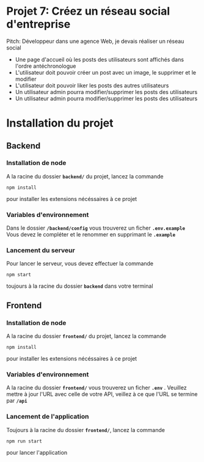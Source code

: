 # Projet 7: Créez un réseau social d'entreprise




Pitch:  Développeur dans une agence Web, je devais réaliser un réseau social
- Une page d'accueil où les posts des utilisateurs sont affichés dans l'ordre antéchronologue
- L'utilisateur doit pouvoir créer un post avec un image, le supprimer et le modifier
- L'utilisateur doit pouvoir liker les posts des autres utilisateurs
- Un utilisateur admin pourra modifier/supprimer les posts des utilisateurs
- Un utilisateur admin pourra modifier/supprimer les posts des utilisateurs

# Installation du projet

## Backend
### Installation de node
A la racine du dossier **`backend/`** du projet, lancez la commande 

```
npm install
```
 pour installer les extensions nécéssaires à ce projet
### Variables d'environnement
Dans le dossier **`/backend/config`** vous trouverez un ficher **`.env.example`** Vous devez le compléter et le renommer en supprimant le **`.example`**
### Lancement du serveur
Pour lancer le serveur, vous devez effectuer la commande 
```
npm start
```
toujours à la racine du dossier **`backend`** dans votre terminal

## Frontend

### Installation de node
A la racine du dossier **`frontend/`** du projet, lancez la commande 

```
npm install
```
pour installer les extensions nécéssaires à ce projet

### Variables d'environnement
A la racine du dossier  **`frontend/`** vous trouverez un ficher **`.env`** . Veuillez mettre à jour l'URL avec celle de votre API, veillez à ce que l'URL se termine par **`/api`**

### Lancement de l'application
Toujours à la racine du dossier **`frontend/`**, lancez la commande 

```
npm run start
``` 
pour lancer l'application
